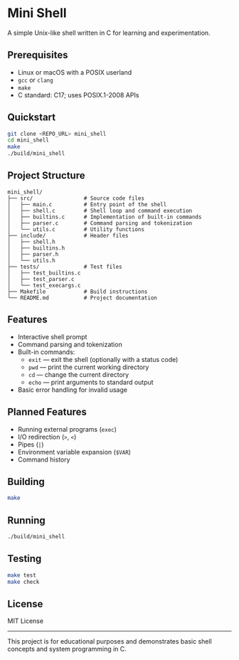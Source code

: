# Mini Shell

A simple Unix-like shell written in C for learning and experimentation.

## Prerequisites
- Linux or macOS with a POSIX userland
- `gcc` or `clang`
- `make`
- C standard: C17; uses POSIX.1-2008 APIs

## Quickstart

```bash
git clone <REPO_URL> mini_shell
cd mini_shell
make
./build/mini_shell
```

## Project Structure

```
mini_shell/
├── src/                # Source code files
│   ├── main.c          # Entry point of the shell
│   ├── shell.c         # Shell loop and command execution
│   ├── builtins.c      # Implementation of built-in commands
│   ├── parser.c        # Command parsing and tokenization
│   └── utils.c         # Utility functions
├── include/            # Header files
│   ├── shell.h
│   ├── builtins.h
│   ├── parser.h
│   └── utils.h
├── tests/              # Test files
│   ├── test_builtins.c
│   ├── test_parser.c
│   └── test_execargs.c
├── Makefile            # Build instructions
└── README.md           # Project documentation
```

## Features

- Interactive shell prompt
- Command parsing and tokenization
- Built-in commands:
  - `exit` — exit the shell (optionally with a status code)
  - `pwd` — print the current working directory
  - `cd` — change the current directory
  - `echo` — print arguments to standard output
- Basic error handling for invalid usage

## Planned Features

- Running external programs (`exec`)
- I/O redirection (`>`, `<`)
- Pipes (`|`)
- Environment variable expansion (`$VAR`)
- Command history

## Building

```bash
make
```

## Running

```bash
./build/mini_shell
```

## Testing

```bash
make test
make check
```

## License

MIT License

---

This project is for educational purposes and demonstrates basic shell concepts and system programming in C.